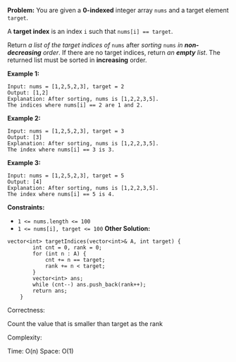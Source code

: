 **Problem:**
You are given a **0-indexed** integer array `nums` and a target element `target`.

A **target index** is an index `i` such that `nums[i] == target`.

Return *a list of the target indices of* `nums` after *sorting* `nums` *in **non-decreasing** order*. If there are no target indices, return *an **empty** list*. The returned list must be sorted in **increasing** order.

 

**Example 1:**

```
Input: nums = [1,2,5,2,3], target = 2
Output: [1,2]
Explanation: After sorting, nums is [1,2,2,3,5].
The indices where nums[i] == 2 are 1 and 2.
```

**Example 2:**

```
Input: nums = [1,2,5,2,3], target = 3
Output: [3]
Explanation: After sorting, nums is [1,2,2,3,5].
The index where nums[i] == 3 is 3.
```

**Example 3:**

```
Input: nums = [1,2,5,2,3], target = 5
Output: [4]
Explanation: After sorting, nums is [1,2,2,3,5].
The index where nums[i] == 5 is 4.
```

 

**Constraints:**

- `1 <= nums.length <= 100`
- `1 <= nums[i], target <= 100`
**Other Solution:**
```
vector<int> targetIndices(vector<int>& A, int target) {
        int cnt = 0, rank = 0; 
        for (int n : A) {
            cnt += n == target;
            rank += n < target;
        }
        vector<int> ans;
        while (cnt--) ans.push_back(rank++);
        return ans;
    }
```
Correctness:

Count the value that is smaller than target as the rank

Complexity:

Time: O(n)
Space: O(1)